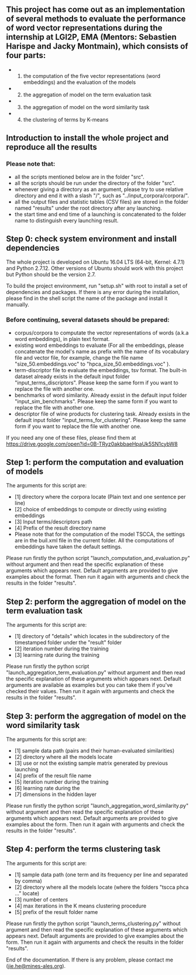 ## This project has come out as an implementation of several methods to evaluate the performance of word vector representations during the internship at LGI2P, EMA (Mentors: Sebastien Harispe and Jacky Montmain), which consists of four parts:
* 1) the computation of the five vector representations (word embeddings) and the evaluation of the models
* 2) the aggregation of model on the term evaluation task
* 3) the aggregation of model on the word similarity task
* 4) the clustering of terms by K-means


## Introduction to install the whole project and reproduce all the results

### Please note that:
* all the scripts mentioned below are in the folder "src".
* all the scripts should be run under the directory of the folder "src". 
* whenever giving a directory as an argument, please try to use relative directory and end it with a slash "/", such as "../input_corpora/corpora/".
* all the output files and statistic tables (CSV files) are stored in the folder named "results" under the root directory after any launching.
* the start time and end time of a launching is concatenated to the folder name to distinguish every launching result.

## Step 0: check system environment and install dependencies
The whole project is developed on Ubuntu 16.04 LTS (64-bit, Kernel: 4.7.1) and Python 2.7.12. Other versions of Ubuntu should work with this project but Python should be the version 2.7.

To build the project environmemt, run "setup.sh" with root to install a set of dependencies and packages.  If there is any error during the installation, please find in the shell script the name of the package and install it manually.

### Before continuing, several datasets should be prepared:
* corpus/corpora to computate the vector representations of words (a.k.a word embeddings), in plain text format.
* existing word embeddings to evaluate (For all the embeddings, please concatenate the model's name as prefix with the name of its vocabulary file and vector file, for example, change the file name "size\_50.embeddings.voc" to "hpca\_size_50.embeddings.voc" ).
* term-discriptor file to evaluate the embeddings, tsv format. The built-in dataset already exists in the default input folder "input\_terms_discriptors". Please keep the same form if you want to replace the file with another one.
* benchmarks of word similarity. Already exsist in the default input folder  "input_sim\_benchmarks". Please keep the same form if you want to replace the file with another one.
* descriptor file of wine products for clustering task. Already exsists in the default input folder  "input\_terms\_for_clustering".  Please keep the same form if you want to replace the file with another one.

If you need any one of these files, please find them at https://drive.google.com/open?id=0B-TRyz0akbbaeHpaUk5SN1cybW8 

## Step 1: perform the computation and evaluation of models
The arguments for this script are:
* [1] directory where the corpora locate (Plain text and one sentence per line)
* [2] choice of embeddings to compute or directly using existing embeddings
* [3] Input terms/descriptors path
* [4] Prefix of the result directory name
* Please note that for the computation of the model TSCCA, the settings are in the buil.xml file in the current folder. All the computations of embeddings have taken the default settings.

Please run firstly the python script "launch\_computation\_and\_evaluation.py" without argument and then read the specific explanation of these arguments which appears next. Default arguments are provided to give examples about the format. Then run it again with arguments and check the results in the folder "results". 


## Step 2: perform the aggregation of model on the term evaluation task
The arguments for this script are:
* [1] directory of "details" which locates in the subdirectory of the timestamped folder under the "result" folder
* [2] iteration number during the training
* [3] learning rate during the training

Please run firstly the python script "launch\_aggregation\_term_evaluation.py" without argument and then read the specific explanation of these arguments which appears next. Default arguments are available as examples but you can take them if you've checked their values. Then run it again with arguments and check the results in the folder "results".


## Step 3: perform the aggregation of model on the word similarity task
The arguments for this script are:
* [1] sample data path (pairs and their human-evaluated similarities)
* [2] directory where all the models locate
* [3] use or not the existing sample matrix generated by previous launching
* [4] prefix of the result file name
* [5] iteration number during the training
* [6] learning rate during the 
* [7] dimensions in the hidden layer

Please run firstly the python script "launch\_aggregation\_word_similarity.py" without argument and then read the specific explanation of these arguments which appears next. Default arguments are provided to give examples about the form. Then run it again with arguments and check the results in the folder "results".

## Step 4: perform the terms clustering task
The arguments for this script are:
* [1] sample data path (one term and its frequency per line and separated by comma)
* [2] directory where all the models locate (where the folders "tscca phca ..." locate)
* [3] number of centers
* [4] max iterations in the K means clustering procedure
* [5] prefix of the result folder name

Please run firstly the python script "launch\_terms_clustering.py" without argument and then read the specific explanation of these arguments which appears next. Default arguments are provided to give examples about the form. Then run it again with arguments and check the results in the folder "results".

End of the documentation. If there is any problem, please contact me (jie.he@mines-ales.org).
